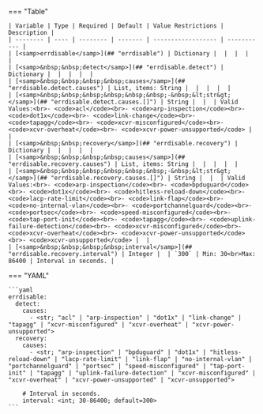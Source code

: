 <!--
  ~ Copyright (c) 2025 Arista Networks, Inc.
  ~ Use of this source code is governed by the Apache License 2.0
  ~ that can be found in the LICENSE file.
  -->
=== "Table"

    | Variable | Type | Required | Default | Value Restrictions | Description |
    | -------- | ---- | -------- | ------- | ------------------ | ----------- |
    | [<samp>errdisable</samp>](## "errdisable") | Dictionary |  |  |  |  |
    | [<samp>&nbsp;&nbsp;detect</samp>](## "errdisable.detect") | Dictionary |  |  |  |  |
    | [<samp>&nbsp;&nbsp;&nbsp;&nbsp;causes</samp>](## "errdisable.detect.causes") | List, items: String |  |  |  |  |
    | [<samp>&nbsp;&nbsp;&nbsp;&nbsp;&nbsp;&nbsp;-&nbsp;&lt;str&gt;</samp>](## "errdisable.detect.causes.[]") | String |  |  | Valid Values:<br>- <code>acl</code><br>- <code>arp-inspection</code><br>- <code>dot1x</code><br>- <code>link-change</code><br>- <code>tapagg</code><br>- <code>xcvr-misconfigured</code><br>- <code>xcvr-overheat</code><br>- <code>xcvr-power-unsupported</code> |  |
    | [<samp>&nbsp;&nbsp;recovery</samp>](## "errdisable.recovery") | Dictionary |  |  |  |  |
    | [<samp>&nbsp;&nbsp;&nbsp;&nbsp;causes</samp>](## "errdisable.recovery.causes") | List, items: String |  |  |  |  |
    | [<samp>&nbsp;&nbsp;&nbsp;&nbsp;&nbsp;&nbsp;-&nbsp;&lt;str&gt;</samp>](## "errdisable.recovery.causes.[]") | String |  |  | Valid Values:<br>- <code>arp-inspection</code><br>- <code>bpduguard</code><br>- <code>dot1x</code><br>- <code>hitless-reload-down</code><br>- <code>lacp-rate-limit</code><br>- <code>link-flap</code><br>- <code>no-internal-vlan</code><br>- <code>portchannelguard</code><br>- <code>portsec</code><br>- <code>speed-misconfigured</code><br>- <code>tap-port-init</code><br>- <code>tapagg</code><br>- <code>uplink-failure-detection</code><br>- <code>xcvr-misconfigured</code><br>- <code>xcvr-overheat</code><br>- <code>xcvr-power-unsupported</code><br>- <code>xcvr-unsupported</code> |  |
    | [<samp>&nbsp;&nbsp;&nbsp;&nbsp;interval</samp>](## "errdisable.recovery.interval") | Integer |  | `300` | Min: 30<br>Max: 86400 | Interval in seconds. |

=== "YAML"

    ```yaml
    errdisable:
      detect:
        causes:
          - <str; "acl" | "arp-inspection" | "dot1x" | "link-change" | "tapagg" | "xcvr-misconfigured" | "xcvr-overheat" | "xcvr-power-unsupported">
      recovery:
        causes:
          - <str; "arp-inspection" | "bpduguard" | "dot1x" | "hitless-reload-down" | "lacp-rate-limit" | "link-flap" | "no-internal-vlan" | "portchannelguard" | "portsec" | "speed-misconfigured" | "tap-port-init" | "tapagg" | "uplink-failure-detection" | "xcvr-misconfigured" | "xcvr-overheat" | "xcvr-power-unsupported" | "xcvr-unsupported">

        # Interval in seconds.
        interval: <int; 30-86400; default=300>
    ```
